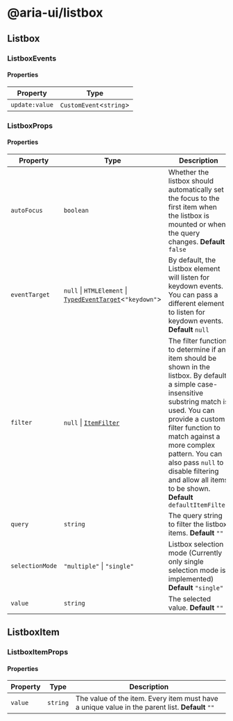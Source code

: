 # @aria-ui/listbox

## Listbox

### ListboxEvents

#### Properties

| Property       | Type                      |
| -------------- | ------------------------- |
| `update:value` | `CustomEvent`\<`string`\> |

### ListboxProps

#### Properties

| Property | Type | Description |
| --- | --- | --- |
| `autoFocus` | `boolean` | Whether the listbox should automatically set the focus to the first item when the listbox is mounted or when the query changes. **Default** `false` |
| `eventTarget` | `null` \| `HTMLElement` \| [`TypedEventTarget`](../core/README.md#typedeventtargeteventtype)\<`"keydown"`\> | By default, the Listbox element will listen for keydown events. You can pass a different element to listen for keydown events. **Default** `null` |
| `filter` | `null` \| [`ItemFilter`](../collection/README.md#itemfilter) | The filter function to determine if an item should be shown in the listbox. By default, a simple case-insensitive substring match is used. You can provide a custom filter function to match against a more complex pattern. You can also pass `null` to disable filtering and allow all items to be shown. **Default** `defaultItemFilter` |
| `query` | `string` | The query string to filter the listbox items. **Default** `""` |
| `selectionMode` | `"multiple"` \| `"single"` | Listbox selection mode (Currently only single selection mode is implemented) **Default** `"single"` |
| `value` | `string` | The selected value. **Default** `""` |

## ListboxItem

### ListboxItemProps

#### Properties

| Property | Type | Description |
| --- | --- | --- |
| `value` | `string` | The value of the item. Every item must have a unique value in the parent list. **Default** `""` |
